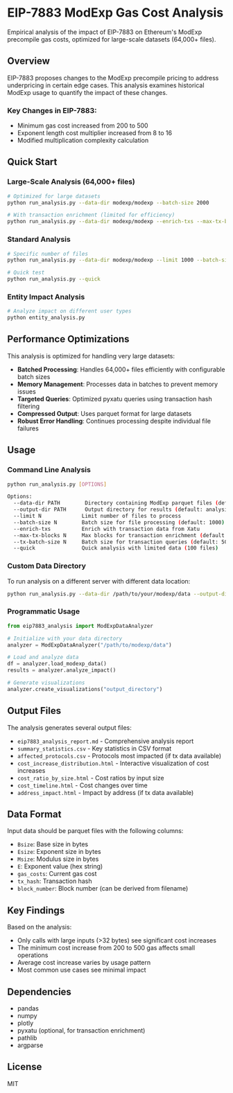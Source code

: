 # EIP-7883 ModExp Gas Cost Analysis

Empirical analysis of the impact of EIP-7883 on Ethereum's ModExp precompile gas costs, optimized for large-scale datasets (64,000+ files).

## Overview

EIP-7883 proposes changes to the ModExp precompile pricing to address underpricing in certain edge cases. This analysis examines historical ModExp usage to quantify the impact of these changes.

### Key Changes in EIP-7883:
- Minimum gas cost increased from 200 to 500
- Exponent length cost multiplier increased from 8 to 16
- Modified multiplication complexity calculation

## Quick Start

### Large-Scale Analysis (64,000+ files)
```bash
# Optimized for large datasets
python run_analysis.py --data-dir modexp/modexp --batch-size 2000

# With transaction enrichment (limited for efficiency)
python run_analysis.py --data-dir modexp/modexp --enrich-txs --max-tx-blocks 5000 --tx-batch-size 250
```

### Standard Analysis
```bash
# Specific number of files
python run_analysis.py --data-dir modexp/modexp --limit 1000 --batch-size 500

# Quick test
python run_analysis.py --quick
```

### Entity Impact Analysis
```bash
# Analyze impact on different user types
python entity_analysis.py
```

## Performance Optimizations

This analysis is optimized for handling very large datasets:

- **Batched Processing**: Handles 64,000+ files efficiently with configurable batch sizes
- **Memory Management**: Processes data in batches to prevent memory issues
- **Targeted Queries**: Optimized pyxatu queries using transaction hash filtering
- **Compressed Output**: Uses parquet format for large datasets
- **Robust Error Handling**: Continues processing despite individual file failures

## Usage

### Command Line Analysis

```bash
python run_analysis.py [OPTIONS]

Options:
  --data-dir PATH        Directory containing ModExp parquet files (default: modexp/modexp)
  --output-dir PATH      Output directory for results (default: analysis_output)
  --limit N             Limit number of files to process
  --batch-size N        Batch size for file processing (default: 1000)
  --enrich-txs          Enrich with transaction data from Xatu
  --max-tx-blocks N     Max blocks for transaction enrichment (default: 10000)
  --tx-batch-size N     Batch size for transaction queries (default: 500)
  --quick               Quick analysis with limited data (100 files)
```

### Custom Data Directory

To run analysis on a different server with different data location:

```bash
python run_analysis.py --data-dir /path/to/your/modexp/data --output-dir /path/to/output
```

### Programmatic Usage

```python
from eip7883_analysis import ModExpDataAnalyzer

# Initialize with your data directory
analyzer = ModExpDataAnalyzer("/path/to/modexp/data")

# Load and analyze data
df = analyzer.load_modexp_data()
results = analyzer.analyze_impact()

# Generate visualizations
analyzer.create_visualizations("output_directory")
```

## Output Files

The analysis generates several output files:

- `eip7883_analysis_report.md` - Comprehensive analysis report
- `summary_statistics.csv` - Key statistics in CSV format
- `affected_protocols.csv` - Protocols most impacted (if tx data available)
- `cost_increase_distribution.html` - Interactive visualization of cost increases
- `cost_ratio_by_size.html` - Cost ratios by input size
- `cost_timeline.html` - Cost changes over time
- `address_impact.html` - Impact by address (if tx data available)

## Data Format

Input data should be parquet files with the following columns:
- `Bsize`: Base size in bytes
- `Esize`: Exponent size in bytes
- `Msize`: Modulus size in bytes
- `E`: Exponent value (hex string)
- `gas_costs`: Current gas cost
- `tx_hash`: Transaction hash
- `block_number`: Block number (can be derived from filename)

## Key Findings

Based on the analysis:
- Only calls with large inputs (>32 bytes) see significant cost increases
- The minimum cost increase from 200 to 500 gas affects small operations
- Average cost increase varies by usage pattern
- Most common use cases see minimal impact

## Dependencies

- pandas
- numpy
- plotly
- pyxatu (optional, for transaction enrichment)
- pathlib
- argparse

## License

MIT